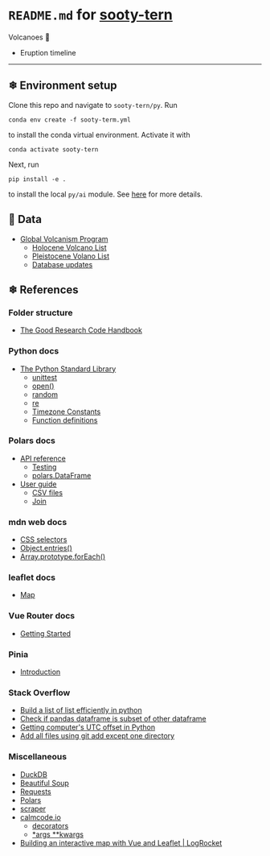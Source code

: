 # `README.md` for [sooty-tern](https://github.com/Ai-Yukino/sooty-tern)

Volcanoes 🌋

- Eruption timeline

---

## ❄ Environment setup

Clone this repo and navigate to `sooty-tern/py`. Run

```
conda env create -f sooty-term.yml
```

to install the conda virtual environment. Activate it with

```
conda activate sooty-tern
```

Next, run

```
pip install -e .
```

to install the local `py/ai` module. See [here](https://goodresearch.dev/setup.html#pip-install-your-package) for more details.

## 🌸 Data

- [Global Volcanism Program](https://volcano.si.edu/)
  - [Holocene Volcano List](https://volcano.si.edu/volcanolist_holocene.cfm)
  - [Pleistocene Volano List](https://volcano.si.edu/volcanolist_pleistocene.cfm)
  - [Database updates](https://volcano.si.edu/gvp_votw.cfm#log)

## ❄ References

### Folder structure

- [The Good Research Code Handbook](https://goodresearch.dev/)

### Python docs

- [The Python Standard Library](https://docs.python.org/3/library/index.html)
  - [unittest](https://docs.python.org/3/library/unittest.html)
  - [open()](https://docs.python.org/3/library/functions.html#open)
  - [random](https://docs.python.org/3/library/random.html)
  - [re](https://docs.python.org/3/library/re.html)
  - [Timezone Constants](https://docs.python.org/3/library/time.html#time.timezone)
  - [Function definitions](https://docs.python.org/3/reference/compound_stmts.html#function)

### Polars docs

- [API reference](https://pola-rs.github.io/polars/py-polars/html/reference/index.html)
  - [Testing](https://pola-rs.github.io/polars/py-polars/html/reference/testing.html)
  - [polars.DataFrame](https://pola-rs.github.io/polars/py-polars/html/reference/api/polars.DataFrame.html#polars.DataFrame)
- [User guide](https://pola-rs.github.io/polars-book/user-guide/)
  - [CSV files](https://pola-rs.github.io/polars-book/user-guide/howcani/io/csv.html)
  - [Join](https://pola-rs.github.io/polars-book/user-guide/howcani/combining_data/joining.html)

### mdn web docs

- [CSS selectors](https://developer.mozilla.org/en-US/docs/Web/CSS/CSS_Selectors)
- [Object.entries()](https://developer.mozilla.org/en-US/docs/Web/JavaScript/Reference/Global_Objects/Object/entries)
- [Array.prototype.forEach()](https://developer.mozilla.org/en-US/docs/Web/JavaScript/Reference/Global_Objects/Array/forEach)

### leaflet docs

- [Map](https://leafletjs.com/reference.html)

### Vue Router docs

- [Getting Started](https://router.vuejs.org/guide/)

### Pinia

- [Introduction](https://pinia.vuejs.org/introduction.html)

### Stack Overflow

- [Build a list of list efficiently in python](https://stackoverflow.com/questions/23040784/build-a-list-of-list-efficiently-in-python)
- [Check if pandas dataframe is subset of other dataframe](https://stackoverflow.com/a/49531052)
- [Getting computer's UTC offset in Python](https://stackoverflow.com/a/3168394)
- [Add all files using git add except one directory](https://stackoverflow.com/questions/50316434/add-all-files-using-git-add-except-one-directory)

### Miscellaneous

- [DuckDB](https://duckdb.org/)
- [Beautiful Soup](https://www.crummy.com/software/BeautifulSoup/bs4/doc/)
- [Requests](https://requests.readthedocs.io/en/latest/)
- [Polars](https://www.pola.rs/)
- [scraper](https://docs.rs/scraper/latest/scraper/)
- [calmcode.io](https://calmcode.io)
  - [decorators](https://calmcode.io/decorators/introduction.html)
  - [\*args \*\*kwargs](https://calmcode.io/args-kwargs/introduction.html)
- [Building an interactive map with Vue and Leaflet | LogRocket](https://blog.logrocket.com/building-an-interactive-map-with-vue-and-leaflet/)
